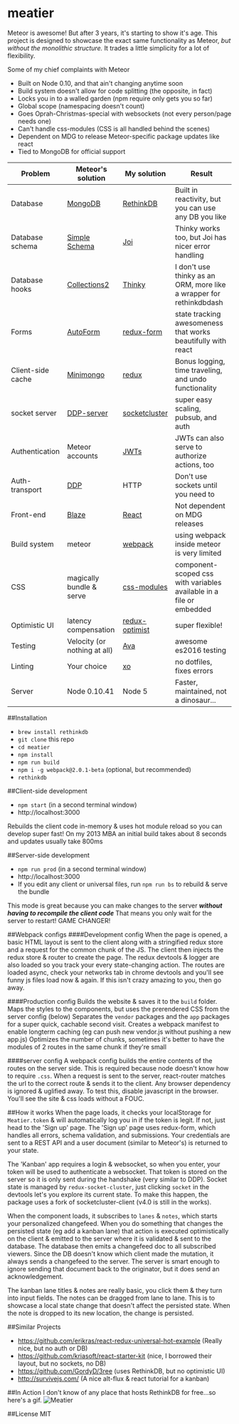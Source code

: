 # meatier

Meteor is awesome! But after 3 years, it's starting to show it's age. This project is designed to showcase 
the exact same functionality as Meteor, *but without the monolithic structure.* 
It trades a little simplicity for a lot of flexibility.

Some of my chief complaints with Meteor
 - Built on Node 0.10, and that ain't changing anytime soon
 - Build system doesn't allow for code splitting (the opposite, in fact)
 - Locks you in to a walled garden (npm require only gets you so far)
 - Global scope (namespacing doesn't count)
 - Goes Oprah-Christmas-special with websockets (not every person/page needs one)
 - Can't handle css-modules (CSS is all handled behind the scenes)
 - Dependent on MDG to release Meteor-specific package updates like react
 - Tied to MongoDB for official support
 
| Problem           | Meteor's solution            | My solution    | Result                                                              |
|-------------------|------------------------------|----------------|---------------------------------------------------------------------|
| Database          | [MongoDB](https://www.mongodb.org/)                      | [RethinkDB](https://www.rethinkdb.com/)      | Built in reactivity, but you can use any DB you like                |
| Database schema   | [Simple Schema](https://github.com/aldeed/meteor-simple-schema)                | [Joi](https://github.com/hapijs/joi)            | Thinky works too, but Joi has nicer error handling                  |
| Database hooks    | [Collections2](https://github.com/aldeed/meteor-collection2)                 | [Thinky](https://github.com/neumino/thinky)         | I don't use thinky as an ORM, more like a wrapper for rethinkdbdash |
| Forms             | [AutoForm](https://github.com/aldeed/meteor-autoform)                     | [redux-form](https://github.com/erikras/redux-form)     | state tracking awesomeness that works beautifully with react        |
| Client-side cache | [Minimongo](https://www.meteor.com/mini-databases)                    | [redux](http://redux.js.org/)          | Bonus logging, time traveling, and undo functionality               |
| socket server     | [DDP-server](https://www.meteor.com/ddp)                   | [socketcluster](http://socketcluster.io/#!/)  | super easy scaling, pubsub, and auth                                |
| Authentication    | Meteor accounts              | [JWTs](https://jwt.io)           | JWTs can also serve to authorize actions, too                       |
| Auth-transport    | [DDP](https://www.meteor.com/ddp)                          | HTTP           | Don't use sockets until you need to                                 |
| Front-end         | [Blaze](https://www.meteor.com/blaze)                        | [React](https://facebook.github.io/react/)          | Not dependent on MDG releases                                       |
| Build system      | meteor                       | [webpack](https://webpack.github.io/)        | using webpack inside meteor is very limited                         |
| CSS               | magically bundle & serve     | [css-modules](https://github.com/css-modules/css-modules)    | component-scoped css with variables available in a file or embedded |
| Optimistic UI     | latency compensation         | [redux-optimist](https://github.com/ForbesLindesay/redux-optimist) | super flexible!                                                     |
| Testing           | Velocity (or nothing at all) | [Ava](https://github.com/sindresorhus/ava)            | awesome es2016 testing                                              |
| Linting           | Your choice                  | [xo](https://www.npmjs.com/package/xo)             | no dotfiles, fixes errors                                           |
| Server            | Node 0.10.41                 | Node 5         | Faster, maintained, not a dinosaur...                               |
 
##Installation
- `brew install rethinkdb`
- `git clone` this repo
- `cd meatier`
- `npm install`
- `npm run build`
- `npm i -g webpack@2.0.1-beta` (optional, but recommended)
- `rethinkdb`

##Client-side development
- `npm start` (in a second terminal window)
- http://localhost:3000

Rebuilds the client code in-memory & uses hot module reload so you can develop super fast!
On my 2013 MBA an initial build takes about 8 seconds and updates usually take 800ms

##Server-side development
- `npm run prod` (in a second terminal window)
- http://localhost:3000
- If you edit any client or universal files, run `npm run bs` to rebuild & serve the bundle

This mode is great because you can make changes to the server ***without having to recompile the client code***
That means you only wait for the server to restart! GAME CHANGER!

##Webpack configs
####Development config
When the page is opened, a basic HTML layout is sent to the client along with a stringified redux store and a request for the common chunk of the JS.
The client then injects the redux store & router to create the page.
The redux devtools & logger are also loaded so you track your every state-changing action. 
The routes are loaded async, check your networks tab in chrome devtools and you'll see funny js files load now & again. 
If this isn't crazy amazing to you, then go away.

####Production config
Builds the website & saves it to the `build` folder.
Maps the styles to the components, but uses the prerendered CSS from the server config (below)
Separates the `vendor` packages and the `app` packages for a super quick, cachable second visit.
Creates a webpack manifest to enable longterm caching (eg can push new vendor.js without pushing a new app.js)
Optimizes the number of chunks, sometimes it's better to have the modules of 2 routes in the same chunk if they're small

####server config
A webpack config builds the entire contents of the routes on the server side.
This is required because node doesn't know how to require `.css`.
When a request is sent to the server, react-router matches the url to the correct route & sends it to the client.
Any browser dependency is ignored & uglified away.
To test this, disable javascript in the browser. You'll see the site & css loads without a FOUC.

##How it works
When the page loads, it checks your localStorage for `Meatier.token` & will automatically log you in if the token is legit. 
If not, just head to the 'Sign up' page. The 'Sign up' page uses redux-form, which handles all errors, schema validation,
and submissions. Your credentials are sent to a REST API and a user document (similar to Meteor's) is returned to your state.

The 'Kanban' app requires a login & websocket, so when you enter, your token will be used to authenticate a websocket.
That token is stored on the server so it is only sent during the handshake (very similar to DDP). Socket state is managed
by `redux-socket-cluster`, just clicking `socket` in the devtools let's you explore its current state. 
To make this happen, the package uses a fork of socketcluster-client (v4.0 is still in the works). 

When the component loads, it subscribes to `lanes` & `notes`, which starts your personalized changefeed.
When you do something that changes the persisted state (eg add a kanban lane) that action is executed
optimistically on the client & emitted to the server where it is validated & sent to the database. 
The database then emits a changefeed doc to all subscribed viewers.
Since the DB doesn't know which client made the mutation, it always sends a changefeed to the server.
The server is smart enough to ignore sending that document back to the originator, but it does send an acknowledgement.

The kanban lane titles & notes are really basic, you click them & they turn into input fields. 
The notes can be dragged from lane to lane. This is to showcase a local state change that doesn't affect the persisted state.
When the note is dropped to its new location, the change is persisted. 


##Similar Projects
 - https://github.com/erikras/react-redux-universal-hot-example (Really nice, but no auth or DB)
 - https://github.com/kriasoft/react-starter-kit (nice, I borrowed their layout, but no sockets, no DB)
 - https://github.com/GordyD/3ree (uses RethinkDB, but no optimistic UI)
 - http://survivejs.com/ (A nice alt-flux & react tutorial for a kanban)

##In Action
I don't know of any place that hosts RethinkDB for free...so here's a gif. 
![Meatier](http://imgur.com/B3IErZr.gif)

##License
MIT




